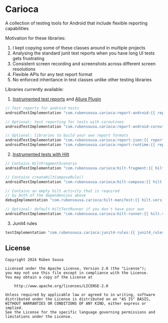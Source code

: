 # Carioca

A collection of testing tools for Android that include flexible reporting capabilities

Motivation for these libraries:

1. I kept copying some of these classes around in multiple projects
2. Analysing the standard junit test reports when you have long UI tests gets frustrating
3. Consistent screen recording and screenshots across different screen resolutions
4. Flexible APIs for any test report format
5. No enforced inheritance in test classes unlike other testing libraries


Libraries currently available:

1. [Instrumented test reports](test-reports-android.md) and [Allure Plugin](android-allure-plugin.md)
```groovy
// Test reports for android tests
androidTestImplementation "com.rubensousa.carioca:report-android:{{ report.version }}"

// Optional: test reporting for tests with coroutines
androidTestImplementation "com.rubensousa.carioca:report-android-coroutines:{{ report.version }}"

// Optional: libraries to build your own report formats
androidTestImplementation "com.rubensousa.carioca:report-json:{{ report.version }}"
androidTestImplementation "com.rubensousa.carioca:report-runtime:{{ report.version }}"
```
2. [Instrumented tests with Hilt](hilt.md)
```groovy
// Contains HiltFragmentScenario
androidTestImplementation "com.rubensousa.carioca:hilt-fragment:{{ hilt.version }}"

// Contains createHiltComposeRule()
androidTestImplementation "com.rubensousa.carioca:hilt-compose:{{ hilt.version }}"

// Contains an empty hilt activity that is required 
// by both of the dependencies above
debugImplementation "com.rubensousa.carioca:hilt-manifest:{{ hilt.version }}"

// Optional: default HiltTestRunner if you don't have your own
androidTestImplementation "com.rubensousa.carioca:hilt-runner:{{ hilt.version }}"
```
3. Junit4 rules
```groovy
testImplementation "com.rubensousa.carioca:junit4-rules:{{ junit4_rules.version }}"
```

## License

    Copyright 2024 Rúben Sousa
    
    Licensed under the Apache License, Version 2.0 (the "License");
    you may not use this file except in compliance with the License.
    You may obtain a copy of the License at
    
        http://www.apache.org/licenses/LICENSE-2.0
    
    Unless required by applicable law or agreed to in writing, software
    distributed under the License is distributed on an "AS IS" BASIS,
    WITHOUT WARRANTIES OR CONDITIONS OF ANY KIND, either express or implied.
    See the License for the specific language governing permissions and
    limitations under the License.
